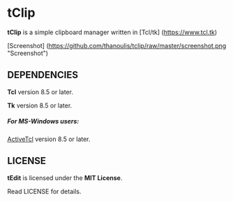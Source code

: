 # tClip
**tClip** is a simple clipboard manager written in [Tcl/tk] (https://www.tcl.tk)

[Screenshot] (https://github.com/thanoulis/tclip/raw/master/screenshot.png "Screenshot")

## DEPENDENCIES
**Tcl** version 8.5 or later.

**Tk** version 8.5 or later.

##### For MS-Windows users:
[ActiveTcl](https://www.activestate.com/activetcl) version 8.5 or later.


## LICENSE
**tEdit** is licensed under the **MIT License**.

Read LICENSE for details.
